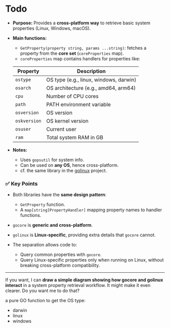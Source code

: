 # Todo
* **Purpose:** Provides a **cross-platform way** to retrieve basic system properties (Linux, Windows, macOS).
* **Main functions:**

  * `GetProperty(property string, params ...string)`: fetches a property from the **core set** (`coreProperties` map).
  * `coreProperties` map contains handlers for properties like:

  | Property       | Description                     |
  |----------------|---------------------------------|
  | `ostype`       | OS type (e.g., linux, windows, darwin) |
  | `osarch`       | OS architecture (e.g., amd64, arm64)  |
  | `cpu`          | Number of CPU cores             |
  | `path`         | PATH environment variable       |
  | `osversion`    | OS version                      |
  | `oskversion`   | OS kernel version               |
  | `osuser`       | Current user                    |
  | `ram`          | Total system RAM in GB          |

* **Notes:**

  * Uses `gopsutil` for system info.
  * Can be used on **any OS**, hence cross-platform.
  * cf. the same library in the [golinux](https://github.com/abtransitionit/golinux/) project. 



### **✅ Key Points**

* Both libraries have the **same design pattern**:

  * `GetProperty` function.
  * A `map[string]PropertyHandler]` mapping property names to handler functions.
* `gocore` is **generic and cross-platform**.
* `golinux` is **Linux-specific**, providing extra details that `gocore` cannot.
* The separation allows code to:

  * Query common properties with `gocore`.
  * Query Linux-specific properties only when running on Linux, without breaking cross-platform compatibility.

---

If you want, I can **draw a simple diagram showing how gocore and golinux interact** in a system property retrieval workflow. It might make it even clearer. Do you want me to do that?


a pure GO function to get the OS type:
  - darwin
  - linux
  - windows

